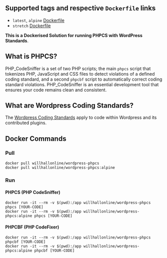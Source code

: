 ## Supported tags and respective ```Dockerfile``` links

* ```latest```, ```alpine``` [Dockerfile](https://github.com/willhallonline/docker-wordpress-phpcs/alpine/blob/master/Dockerfile)
* ```stretch``` [Dockerfile](https://github.com/willhallonline/docker-wordpress-phpcs/stretch/blob/master/Dockerfile)

**This is a Dockerised Solution for running PHPCS with WordPress Standards**.

## What is PHPCS?

PHP_CodeSniffer is a set of two PHP scripts; the main ```phpcs``` script that tokenizes PHP, JavaScript and CSS files to detect violations of a defined coding standard, and a second ```phpcbf``` script to automatically correct coding standard violations. PHP_CodeSniffer is an essential development tool that ensures your code remains clean and consistent.

## What are Wordpress Coding Standards?

The [Wordpress Coding Standards](http://make.wordpress.org/core/handbook/coding-standards/) apply to code within Wordpress and its contributed plugins.

## Docker Commands

### Pull

```
docker pull willhallonline/wordpress-phpcs
docker pull willhallonline/wordpress-phpcs:alpine
```

### Run

#### PHPCS (PHP CodeSniffer)

```
docker run -it --rm -v $(pwd):/app willhallonline/wordpress-phpcs phpcs [YOUR-CODE]
docker run -it --rm -v $(pwd):/app willhallonline/wordpress-phpcs:alpine phpcs [YOUR-CODE]
```

#### PHPCBF (PHP CodeFixer)

```
docker run -it --rm -v $(pwd):/app willhallonline/wordpress-phpcs phpcbf [YOUR-CODE]
docker run -it --rm -v $(pwd):/app willhallonline/wordpress-phpcs:alpine phpcbf [YOUR-CODE]
```
